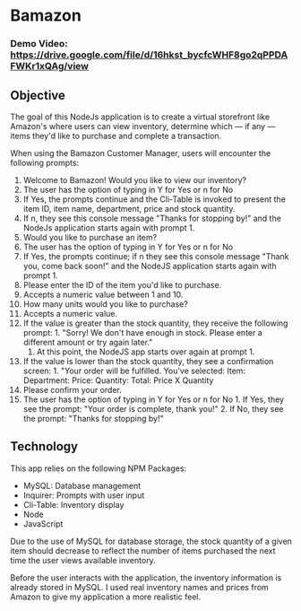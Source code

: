 # Bamazon

### Demo Video: https://drive.google.com/file/d/16hkst_bycfcWHF8go2qPPDAFWKr1xQAg/view

## Objective

The goal of this NodeJs application is to create a virtual storefront like Amazon's where users can view inventory, determine which — if any — items they'd like to purchase and complete a transaction.

When using the Bamazon Customer Manager, users will encounter the following prompts:

1. Welcome to Bamazon! Would you like to view our inventory?
  1. The user has the option of typing in Y for Yes or n for No
  2. If Yes, the prompts continue and the Cli-Table is invoked to present the item ID, item name, department, price and stock quantity.
  3. If n, they see this console message "Thanks for stopping by!" and the NodeJs application starts again with prompt 1.
2. Would you like to purchase an item?
  1. The user has the option of typing in Y for Yes or n for No
  2. If Yes, the prompts continue; if n they see this console message "Thank you, come back soon!" and the NodeJS application starts again with prompt 1.
3. Please enter the ID of the item you'd like to purchase.
  1. Accepts a numeric value between 1 and 10.
4. How many units would you like to purchase?
  1. Accepts a numeric value.
  2. If the value is greater than the stock quantity, they receive the following prompt:
    1. "Sorry! We don't have enough in stock. Please enter a different amount or try again later."
      1. At this point, the NodeJS app starts over again at prompt 1.
  3. If the value is lower than the stock quantity, they see a confirmation screen:
    1. "Your order will be fulfilled.
        You've selected:
        Item: <Item Name>
        Department: <Department Name>
        Price: <Unit Price>
        Quantity: <Units Selected>
        Total: Price X Quantity
5. Please confirm your order.
  1. The user has the option of typing in Y for Yes or n for No
    1. If Yes, they see the prompt: "Your order is complete, thank you!"
    2. If No, they see the prompt: "Thanks for stopping by!"


 ## Technology
 
 This app relies on the following NPM Packages:
 * MySQL: Database management
 * Inquirer: Prompts with user input
 * Cli-Table: Inventory display
 * Node
 * JavaScript
 
Due to the use of MySQL for database storage, the stock quantity of a given item should decrease to reflect the number of items purchased the next time the user views available inventory.  
 
 Before the user interacts with the application, the inventory information is already stored in MySQL. I used real inventory names and prices from Amazon to give my application a more realistic feel.
 
 
